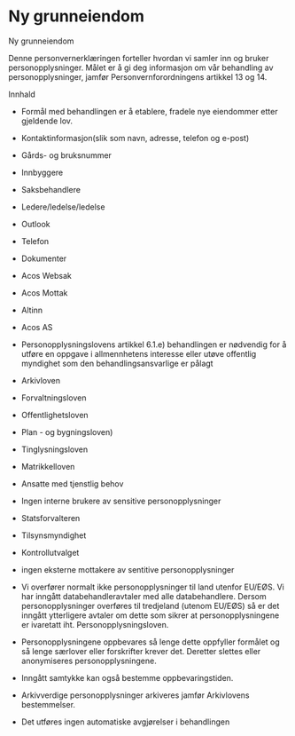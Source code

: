 # Ny grunneiendom

Ny grunneiendom

  

Denne personvernerklæringen forteller hvordan vi samler inn og bruker personopplysninger. Målet er å gi deg informasjon om vår behandling av personopplysninger, jamfør Personvernforordningens artikkel 13 og 14.

  

Innhald

*   Formål med behandlingen er å etablere, fradele nye eiendommer etter gjeldende lov.  
    
*   Kontaktinformasjon(slik som navn, adresse, telefon og e-post)  
    
*   Gårds- og bruksnummer  
    
*   Innbyggere  
    
*   Saksbehandlere  
    
*   Ledere/ledelse/ledelse  
    
*   Outlook  
    
*   Telefon  
    
*   Dokumenter  
    
*   Acos Websak  
    
*   Acos Mottak  
    
*   Altinn  
    
*   Acos AS  
    
*   Personopplysningslovens artikkel 6.1.e) behandlingen er nødvendig for å utføre en oppgave i allmennhetens interesse eller utøve offentlig myndighet som den behandlingsansvarlige er pålagt  
    
*   Arkivloven  
    
*   Forvaltningsloven  
    
*   Offentlighetsloven  
    
*   Plan - og bygningsloven)  
    
*   Tinglysningsloven  
    
*   Matrikkelloven  
    
*   Ansatte med tjenstlig behov  
    
*   Ingen interne brukere av sensitive personopplysninger  
    
*   Statsforvalteren  
    
*   Tilsynsmyndighet  
    
*   Kontrollutvalget  
    
*   ingen eksterne mottakere av sentitive personopplysninger  
    
*   Vi overfører normalt ikke personopplysninger til land utenfor EU/EØS. Vi har inngått databehandleravtaler med alle databehandlere. Dersom personopplysninger overføres til tredjeland (utenom EU/EØS) så er det inngått ytterligere avtaler om dette som sikrer at personopplysningene er ivaretatt iht. Personopplysningsloven.  
    
*   Personopplysningene oppbevares så lenge dette oppfyller formålet og så lenge særlover eller forskrifter krever det. Deretter slettes eller anonymiseres personopplysningene.  
    
*   Inngått samtykke kan også bestemme oppbevaringstiden.  
    
*   Arkivverdige personopplysninger arkiveres jamfør Arkivlovens bestemmelser.  
    
*   Det utføres ingen automatiske avgjørelser i behandlingen